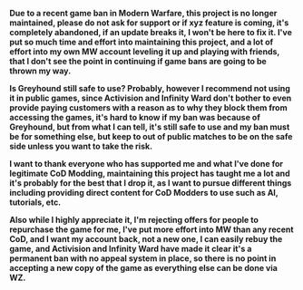 **Due to a recent game ban in Modern Warfare, this project is no longer maintained, please do not ask for support or if xyz feature is coming, it's completely abandoned, if an update breaks it, I won't be here to fix it. I've put so much time and effort into maintaining this project, and a lot of effort into my own MW account leveling it up and playing with friends, that I don't see the point in continuing if game bans are going to be thrown my way.**

**Is Greyhound still safe to use? Probably, however I recommend not using it in public games, since Activision and Infinity Ward don't bother to even provide paying customers with a reason as to why they block them from accessing the games, it's hard to know if my ban was because of Greyhound, but from what I can tell, it's still safe to use and my ban must be for something else, but keep to out of public matches to be on the safe side unless you want to take the risk.**

**I want to thank everyone who has supported me and what I've done for legitimate CoD Modding, maintaining this project has taught me a lot and it's probably for the best that I drop it, as I want to pursue different things including providing direct content for CoD Modders to use such as AI, tutorials, etc.**

**Also while I highly appreciate it, I'm rejecting offers for people to repurchase the game for me, I've put more effort into MW than any recent CoD, and I want my account back, not a new one, I can easily rebuy the game, and Activision and Infinity Ward have made it clear it's a permanent ban with no appeal system in place, so there is no point in accepting a new copy of the game as everything else can be done via WZ.**